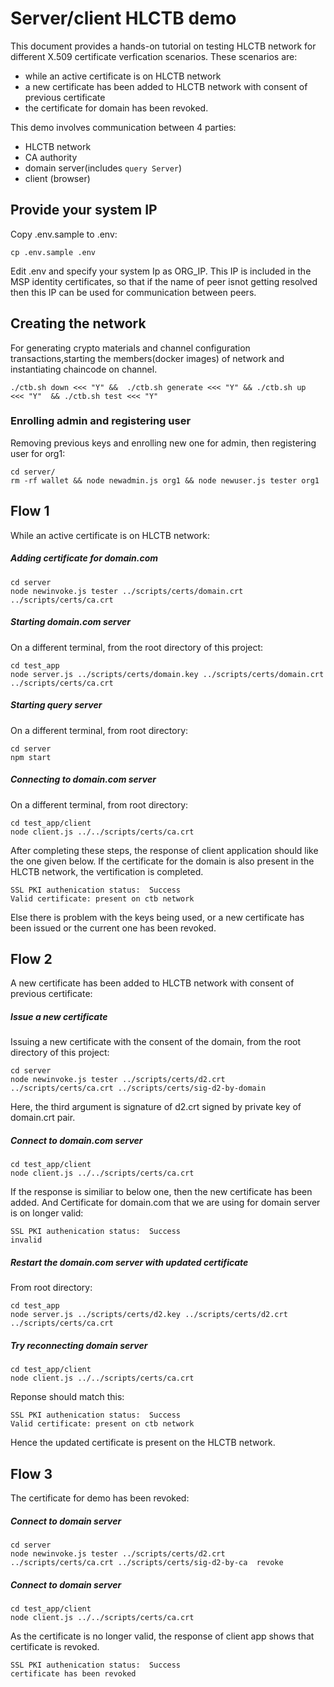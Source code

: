# Server/client HLCTB demo
This document provides a hands-on tutorial on testing HLCTB network for different X.509 certificate verfication scenarios. These scenarios are:

- while an active certificate is on HLCTB network
- a new certificate has been added to HLCTB network with consent of previous certificate
- the certificate for domain has been revoked.

This demo involves communication between 4 parties:
- HLCTB network
- CA authority
- domain server(includes `query Server`)
- client (browser)

## Provide your system IP
Copy .env.sample to .env:
```
cp .env.sample .env
```

Edit .env and specify your system Ip as ORG_IP. This IP is included in the MSP identity certificates, so that if the name of peer isnot getting resolved then this IP can be used for communication between peers.


## Creating the network
For generating crypto materials and channel configuration transactions,starting the members(docker images) of network and instantiating chaincode on channel.
```
./ctb.sh down <<< "Y" &&  ./ctb.sh generate <<< "Y" && ./ctb.sh up  <<< "Y"  && ./ctb.sh test <<< "Y"
```



### Enrolling admin and registering user
Removing previous keys and enrolling new one for admin, then registering user for org1:
```
cd server/
rm -rf wallet && node newadmin.js org1 && node newuser.js tester org1
```

## Flow 1
While an active certificate is on HLCTB network:

##### Adding certificate for domain.com
```
cd server
node newinvoke.js tester ../scripts/certs/domain.crt ../scripts/certs/ca.crt
```

##### Starting domain.com server
On a different terminal, from the root directory of this project:
```
cd test_app
node server.js ../scripts/certs/domain.key ../scripts/certs/domain.crt ../scripts/certs/ca.crt
```

##### Starting query server
On a different terminal, from root directory:
```
cd server
npm start
```

##### Connecting to domain.com server
On a different terminal, from root directory:
```
cd test_app/client
node client.js ../../scripts/certs/ca.crt
```

After completing these steps, the response of client application should like the one given below. If the certificate for the domain is also present in the HLCTB network, the vertification is completed.
```
SSL PKI authenication status:  Success
Valid certificate: present on ctb network
```
Else  there is problem with the keys being used, or a new certificate has been issued or the current one has been revoked.

## Flow 2
A new certificate has been added to HLCTB network with consent of previous certificate:

##### Issue a new certificate
Issuing a new certificate with the consent of the domain, from the root directory of this project:
```
cd server
node newinvoke.js tester ../scripts/certs/d2.crt ../scripts/certs/ca.crt ../scripts/certs/sig-d2-by-domain
```
Here, the third argument is signature of d2.crt signed by private key of domain.crt pair.

##### Connect to domain.com server
```
cd test_app/client
node client.js ../../scripts/certs/ca.crt
```

If the response is similiar to below one, then the new certificate has been added. And Certificate for domain.com that we are using for domain server is on longer valid:
```
SSL PKI authenication status:  Success
invalid
```

##### Restart the domain.com server with updated certificate
From root directory:
```
cd test_app
node server.js ../scripts/certs/d2.key ../scripts/certs/d2.crt ../scripts/certs/ca.crt
```

##### Try reconnecting domain server
```
cd test_app/client
node client.js ../../scripts/certs/ca.crt
```
Reponse should match this:
```
SSL PKI authenication status:  Success
Valid certificate: present on ctb network
```
Hence the updated certificate is present on the HLCTB network.


## Flow 3
The certificate for demo has been revoked:

##### Connect to domain server
```
cd server
node newinvoke.js tester ../scripts/certs/d2.crt ../scripts/certs/ca.crt ../scripts/certs/sig-d2-by-ca  revoke
```
##### Connect to domain server
```
cd test_app/client
node client.js ../../scripts/certs/ca.crt
```

As the certificate is no longer valid, the response of client app shows that certificate is revoked.

```
SSL PKI authenication status:  Success
certificate has been revoked
```
